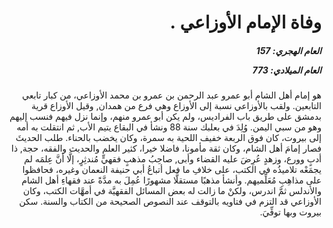 <h1 dir="rtl">وفاة الإمام الأوزاعي .</h1>

<h5 dir="rtl">العام الهجري:  157

العام الميلادي: 773

</h5>

<p dir="rtl">هو إمام أهل الشام أبو عمرو عبد الرحمن بن عمرو بن محمد الأوزاعي، من كبار تابعي التابعين. ولقب بالأوزاعي نسبة إلى الأوزاع وهي فرع من همدان, وقيل الأوزاع قرية بدمشق على طريق باب الفراديس، ولم يكن أبو عمرو منهم، وإنما نزل فيهم فنسب إليهم وهو من سبي اليمن. وُلِدَ في بعلبك سنة 88 ونشأ في البقاع يتيم الأب, ثم انتقلت به أمه إلى بيروت، كان فوق الربعة خفيف اللحية به سمرة، وكان يخضب بالحناء. طلب الحديثَ فصار إمامَ أهل الشام، وكان ثقة مأمونا، فاضلا خيرا، كثير العلم والحديث والفقه، حجة, ذا أدبٍ وورع، وزهدٍ عُرِضَ عليه القضاء وأبى, صاحِبُ مذهبٍ فقهيٍّ مُندثِرٍ، إلَّا أنَّ عِلمَه لم يجمَعْه تلاميذُه في الكتب، على خلافِ ما فعل أتباعُ أبي حنيفة النعمان وغيره، فحافظوا على مذاهِبِ مُعَلِّميهم. وأنشأ مذهبًا مستقلًّا مشهورًا عُمِلَ به مدَّةً عند فقهاءِ أهل الشام والأندلس ثمَّ اندرس، ولكنْ ما زالت له بعض المسائل الفقهيَّة في أمهَّات الكتب، وكان الأوزاعي قد التزم في فتاويه بالتوقف عند النصوص الصحيحة من الكتاب والسنة. سكن بيروت وبها توفِّيَ.</p></br>
